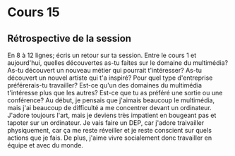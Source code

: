 # Cours 15
## Rétrospective de la session

En 8 à 12 lignes; écris un retour sur ta session. Entre le cours 1 et aujourd'hui, quelles découvertes as-tu faites sur le domaine du multimédia? As-tu découvert un nouveau métier qui pourrait t'intéresser? As-tu découvert un nouvel artiste qui t'a inspiré? Pour quel type d'entreprise préférerais-tu travailler? Est-ce qu'un des domaines du multimédia t'intéresse plus que les autres? Est-ce que tu as préféré une sortie ou une conférence? 
Au début, je pensais que j'aimais beaucoup le multimédia, mais j'ai beaucoup de difficulté a me concentrer devant un ordinateur. J'adore toujours l'art, mais je deviens très impatient en bougeant pas et tapoter sur un ordinateur. Je vais faire un DEP, car j'adore traivailler physiquement, car ça me reste réveiller et je reste conscient sur quels actions que je fais. De plus, j'aime vivre socialement donc travailler en équipe et avec du monde.
